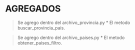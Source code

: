 # AGREGADOS

> Se agrego dentro del archivo_provincia.py
    * El metodo buscar_provincia_pais.


> Se agrego dentro del archivo_paises.py
    * El metodo obtener_paises_filtro.
